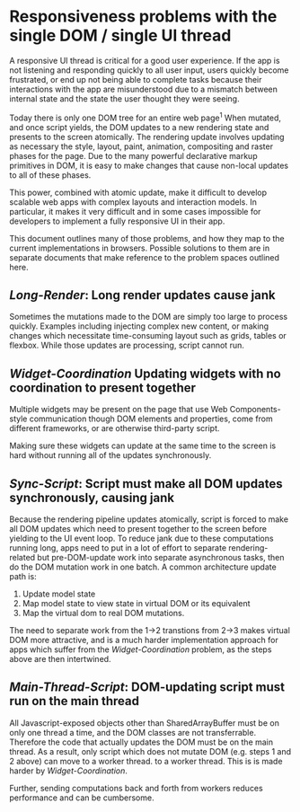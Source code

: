 # Responsiveness problems with the single DOM / single UI thread

A responsive UI thread is critical for a good user experience. If
the app is not listening and responding quickly to all user input,
users quickly become frustrated, or end up not being able to complete
tasks because their interactions with the app are misunderstood due
to a mismatch between internal state and the state the user thought
they were seeing.

Today there is only one DOM tree for an entire web page<sup>1</sup>
When mutated, and once script yields, the DOM updates to a new
rendering state and presents to the screen atomically.  The rendering
update involves updating as necessary the style, layout, paint,
animation, compositing and raster phases for the page. Due to the
many powerful declarative markup primitives in DOM, it is easy to make
changes that cause non-local updates to all of these phases.

This power, combined with atomic update, make it difficult to develop
scalable web apps with complex layouts and interaction models. In
particular, it makes it very difficult and in some cases impossible
for developers to implement a fully responsive UI in their app.


This document outlines many of those problems, and how they map
to the current implementations in browsers. Possible solutions
to them are in separate documents that make reference to the problem
spaces outlined here.

## *Long-Render*: Long render updates cause jank

Sometimes the mutations made to the DOM are simply too large to
process quickly. Examples including injecting complex new content,
or making changes which necessitate time-consuming layout such as
grids, tables or flexbox. While those updates are processing,
script cannot run.

## *Widget-Coordination* Updating widgets with no coordination to present together

Multiple widgets may be present on the page that use Web Components-
style communication though DOM elements and properties, come from
different frameworks, or are otherwise third-party script.

Making sure these widgets can update at the same time to the screen
is hard without running all of the updates synchronously.

## *Sync-Script*: Script must make all DOM updates synchronously, causing jank

Because the rendering pipeline updates atomically, script is forced
to make all DOM updates which need to present together to the
screen before yielding to the UI event loop. To reduce jank due
to these computations running long, apps need to put in a lot of
effort to separate rendering-related but pre-DOM-update work into
separate asynchronous tasks, then do the DOM mutation work in one
batch. A common architecture update path is:

1. Update model state
2. Map model state to view state in virtual DOM or its equivalent
3. Map the virtual dom to real DOM mutations.

The need to separate work from the 1->2 transtions from 2->3 makes
virtual DOM more attractive, and is a much harder implementation 
approach for apps which suffer from the *Widget-Coordination* problem,
as the steps above are then intertwined.

## *Main-Thread-Script*: DOM-updating script must run on the main thread

All Javascript-exposed objects other than SharedArrayBuffer must be on
only one thread a time, and the DOM classes are not transferrable.
Therefore the code that actually updates the DOM must be on the main
thread. As a result, only script which does not mutate DOM (e.g. steps
1 and 2 above) can move to a worker thread. to a worker thread. This
is is made harder by *Widget-Coordination*.

Further, sending computations back and forth from workers reduces
performance and can be cumbersome.





